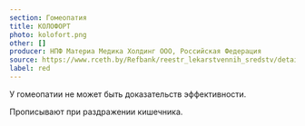 ```yaml
---
section: Гомеопатия
title: КОЛОФОРТ
photo: kolofort.png
other: []
producer: НПФ Материа Медика Холдинг ООО, Российская Федерация
source: https://www.rceth.by/Refbank/reestr_lekarstvennih_sredstv/details/10492_16
label: red
---
```


У гомеопатии не может быть доказательств эффективности.

Прописывают при раздражении кишечника.
